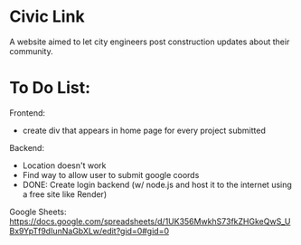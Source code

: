 # Civic Link
A website aimed to let city engineers post construction updates about their community.



# To Do List:

Frontend:
- create div that appears in home page for every project submitted

Backend:
- Location doesn't work
- Find way to allow user to submit google coords
- DONE: Create login backend (w/ node.js and host it to the internet using a free site like Render)


Google Sheets:
https://docs.google.com/spreadsheets/d/1UK356MwkhS73fkZHGkeQwS_UBx9YpTf9dIunNaGbXLw/edit?gid=0#gid=0

